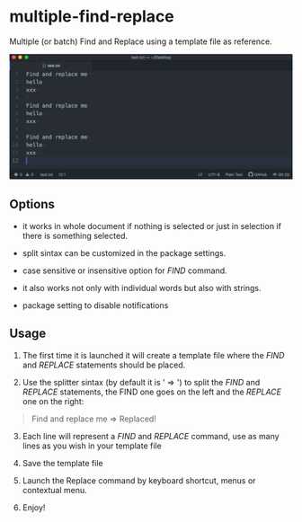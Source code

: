 # multiple-find-replace

Multiple (or batch) Find and Replace using a template file as reference.

![Multiple find and replace screenshot](multiple-find-replace.gif)

## Options

- it works in whole document if nothing is selected or just in selection if there is something selected.

- split sintax can be customized in the package settings.

- case sensitive or insensitive option for *FIND* command.

- it also works not only with individual words but also with strings.

- package setting to disable notifications

## Usage

1) The first time it is launched it will create a template file where the *FIND* and *REPLACE* statements should be placed.

2) Use the splitter sintax (by default it is ' => ') to split the *FIND* and *REPLACE* statements, the FIND one goes on the left and the *REPLACE* one on the right:

> Find and replace me => Replaced!

3) Each line will represent a *FIND* and *REPLACE* command, use as many lines as you wish in your template file

4) Save the template file

5) Launch the Replace command by keyboard shortcut, menus or contextual menu.

6) Enjoy!
